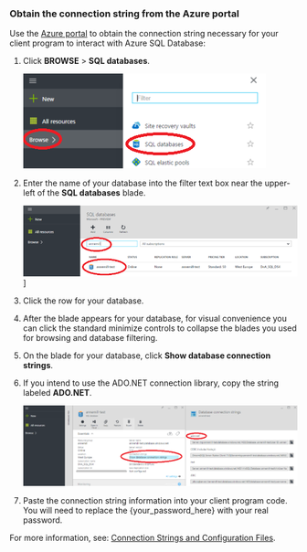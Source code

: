 <!--
includes/sql-database-include-connection-string-20-portalshots.md

Latest Freshness check:  2015-09-02 , GeneMi.

## Connection string
-->


### Obtain the connection string from the Azure portal
Use the [Azure portal](https://portal.azure.com/) to obtain the connection string necessary for your client program to interact with Azure SQL Database:

1. Click **BROWSE** > **SQL databases**.
   
    ![Select SQL][1-select-sql]
2. Enter the name of your database into the filter text box near the upper-left of the **SQL databases** blade.
   
    ![Select Database][2-select-database]]
3. Click the row for your database.
4. After the blade appears for your database, for visual convenience you can click the standard minimize controls to collapse the blades  you used for browsing and database filtering.
5. On the blade for your database, click **Show database connection strings**.
6. If you intend to use the ADO.NET connection library, copy the string labeled **ADO.NET**.
   
    ![Copy the ADO.NET connection string for your database][3-get-connection-string]
7. Paste the connection string information into your client program code.  You will need to replace the {your_password_here} with your real password.

For more information, see: [Connection Strings and Configuration Files](http://msdn.microsoft.com/library/ms254494.aspx).

<!-- Image references. -->

[1-select-sql]: ./media/sql-database-include-connection-string-20-portalshots/connection-string-select-sql.png


[2-select-database]: ./media/sql-database-include-connection-string-20-portalshots/connection-string-select-database.PNG

[3-get-connection-string]: ./media/sql-database-include-connection-string-20-portalshots/connection-string-dotnet.PNG


<!--
These three includes/ files are a sequenced set, but you can pick and choose:

includes/sql-database-include-connection-string-20-portalshots.md
includes/sql-database-include-connection-string-30-compare.md
includes/sql-database-include-connection-string-40-config.md
-->

